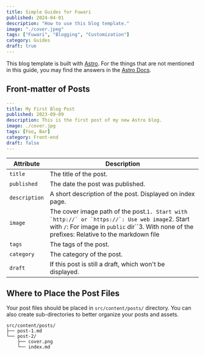 ```yaml
---
title: Simple Guides for Fuwari
published: 2024-04-01
description: "How to use this blog template."
image: "./cover.jpeg"
tags: ["Fuwari", "Blogging", "Customization"]
category: Guides
draft: true
---
```


This blog template is built with [Astro](https://astro.build/). For the things that are not mentioned in this guide, you may find the answers in the [Astro Docs](https://docs.astro.build/).

## Front-matter of Posts

```yaml
---
title: My First Blog Post
published: 2023-09-09
description: This is the first post of my new Astro blog.
image: ./cover.jpg
tags: [Foo, Bar]
category: Front-end
draft: false
---
```

| Attribute     | Description                                                                                                                                                                                          |
| ------------- | ---------------------------------------------------------------------------------------------------------------------------------------------------------------------------------------------------- |
| `title`       | The title of the post.                                                                                                                                                                               |
| `published`   | The date the post was published.                                                                                                                                                                     |
| `description` | A short description of the post. Displayed on index page.                                                                                                                                            |
| `image`       | The cover image path of the post.`` 1. Start with `http://` or `https://`: Use web image ``2. Start with `/`: For image in `public` dir``3. With none of the prefixes: Relative to the markdown file |
| `tags`        | The tags of the post.                                                                                                                                                                                |
| `category`    | The category of the post.                                                                                                                                                                            |
| `draft`       | If this post is still a draft, which won't be displayed.                                                                                                                                             |

## Where to Place the Post Files

Your post files should be placed in `src/content/posts/` directory. You can also create sub-directories to better organize your posts and assets.

```
src/content/posts/
├── post-1.md
└── post-2/
    ├── cover.png
    └── index.md
```
